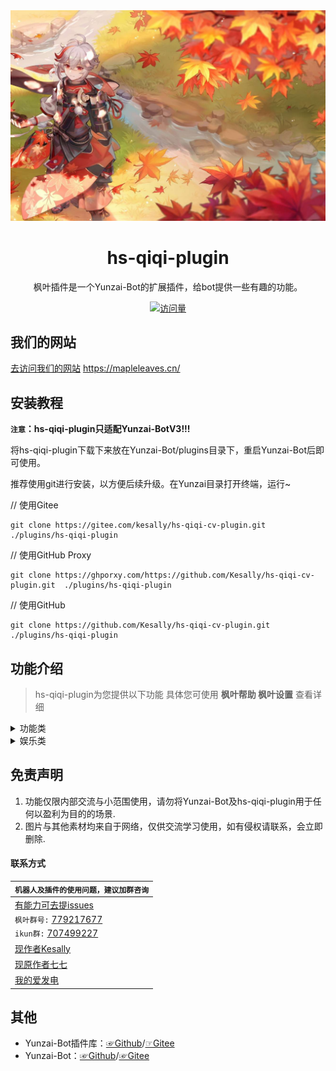 
<div align="center">
  <img src="resources/README.md图片/0.jpg" alt="枫叶" width = "600">

  
<h1>hs-qiqi-plugin</h1>



枫叶插件是一个Yunzai-Bot的扩展插件，给bot提供一些有趣的功能。


</div>
<div align="center">

[![访问量](https://profile-counter.glitch.me/hs-qiqi-cv-plugin/count.svg)](https://gitee.com/kesally/hs-qiqi-cv-plugin.git)

</div>

## 我们的网站
[去访问我们的网站](https://mapleleaves.cn/) https://mapleleaves.cn/

## 安装教程
**`注意`：hs-qiqi-plugin只适配Yunzai-BotV3!!!**

将hs-qiqi-plugin下载下来放在Yunzai-Bot/plugins目录下，重启Yunzai-Bot后即可使用。

推荐使用git进行安装，以方便后续升级。在Yunzai目录打开终端，运行~

// 使用Gitee

```
git clone https://gitee.com/kesally/hs-qiqi-cv-plugin.git  ./plugins/hs-qiqi-plugin

```

// 使用GitHub Proxy

```
git clone https://ghporxy.com/https://github.com/Kesally/hs-qiqi-cv-plugin.git  ./plugins/hs-qiqi-plugin

```

// 使用GitHub

```
git clone https://github.com/Kesally/hs-qiqi-cv-plugin.git  ./plugins/hs-qiqi-plugin

```

## 功能介绍

> hs-qiqi-plugin为您提供以下功能
> 具体您可使用 **枫叶帮助  枫叶设置**  查看详细



<details>
  <summary>功能类</summary>

- 原神语音.js

    - xx语音

    - 高清语音(开启|关闭)
    
    - xx语音列表
     
- 绑定
  
- 全部/所有抽卡记录
  
- ai.js

    - ai回复概率+数字

    - (开启|关闭)ai全局模式

- 视频解析.js
    
    - 【腾讯视频链接】

    - 拼接+【各类大视频平台链接】
    
- 只听主人的话.js

    - 只听我的

    - 听大家的

- 戳一戳语音.js

    - 【戳一戳机器人发送消息】
- news.js

    - 【查看今日新闻】
	
- 现在时间.js

    - 【查看现在的时间，无用功能+1】

- 禁言.js

    - 闭嘴@某人

    - 放开@某人
	
</details>
<details>
  <summary>娱乐类</summary>

- 丁真，小黑子.js

    - 丁真帮助

    - 一眼丁真

    - 芝士雪豹
    
    - 鲲鲲
    
    - 鸡你太美

- R18.js
    
    - sese
	
	- 枫叶涩涩帮助
	
	- 涩图撤回时间

- 数字炸弹
    
    - 数字炸弹（中级/高级/地狱/炼狱）
    
    - 结束数字炸弹
    
    - (关闭|开启)数字炸弹涩涩

- 随机类游戏
    
    - 今日运气

    - 群友老婆/老公

    - 娶群主

    - 开奖
	
- OpenAi.js

    - openai帮助
	
    - 与openai对话
	
	- #激活openai
	
- 青年大学习.js

    - 获取本期青年大学习完成图片，以假乱真
	
- 这周讨伐谁.js
    
	- 随机帮你选出这周讨伐谁，选择恐惧症的福音
	
- 随机图片

    - 监听发言并发出随机的图片

</details>

## 免责声明

1. 功能仅限内部交流与小范围使用，请勿将Yunzai-Bot及hs-qiqi-plugin用于任何以盈利为目的的场景.
2. 图片与其他素材均来自于网络，仅供交流学习使用，如有侵权请联系，会立即删除.

#### 联系方式
<div align="center">

| `机器人及插件的使用问题，建议加群咨询`|
| ------------- |
|[有能力可去提issues](https://gitee.com/kesally/hs-qiqi-cv-plugin/issues)| 
|  `枫叶群号:` [779217677](https://jq.qq.com/?_wv=1027&k=QfzmOyLZ)|
|  `ikun群:` [707499227](https://jq.qq.com/?_wv=1027&k=yTbA4lk6)|
|[现作者Kesally](https://gitee.com/kesally)|
|[现原作者七七](https://gitee.com/fengyeplugin)|
|[我的爱发电](http://afdian.net/a/Kesally)|
</div>

## 其他
* Yunzai-Bot插件库：[☞Github](https://github.com/yhArcadia/Yunzai-Bot-plugins-index)/[☞Gitee](https://gitee.com/yhArcadia/Yunzai-Bot-plugins-index)
* Yunzai-Bot：[☞Github](https://github.com/Le-niao/Yunzai-Bot)/[☞Gitee](https://gitee.com/Le-niao/Yunzai-Bot) 